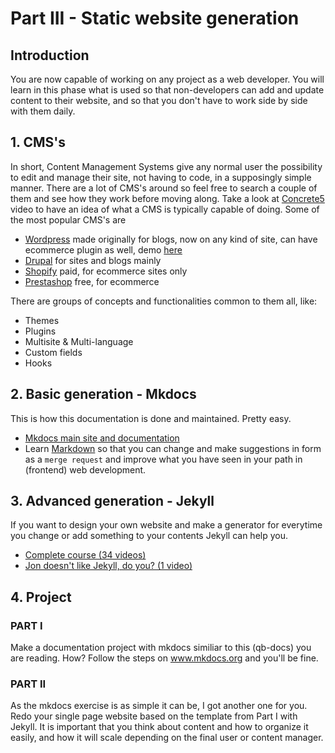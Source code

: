 # Part III - Static website generation

## Introduction

You are now capable of working on any project as a web developer. You will learn in this phase what is used so that non-developers can add and update content to their website, and so that you don't have to work side by side with them daily.

## 1. CMS's

In short, Content Management Systems give any normal user the possibility to edit and manage their site, not having to code, in a supposingly simple manner. There are a lot of CMS's around so feel free to search a couple of them and see how they work before moving along. Take a look at [Concrete5](https://youtu.be/YYUt1MdJ6TM) video to have an idea of what a CMS is typically capable of doing. Some of the most popular CMS's are

- [Wordpress](https://wordpress.org/) made originally for blogs, now on any kind of site, can have ecommerce plugin as well, demo [here](http://www.opensourcecms.com/scripts/details.php?scriptid=88)
- [Drupal](https://www.drupal.org/) for sites and blogs mainly
- [Shopify](https://www.shopify.com/) paid, for ecommerce sites only
- [Prestashop](https://www.prestashop.com) free, for ecommerce

There are groups of concepts and functionalities common to them all, like:

- Themes
- Plugins
- Multisite & Multi-language
- Custom fields
- Hooks

## 2. Basic generation - Mkdocs

This is how this documentation is done and maintained. Pretty easy.

- [Mkdocs main site and documentation](http://www.mkdocs.org/)
- Learn [Markdown](https://github.com/adam-p/markdown-here/wiki/Markdown-Cheatsheet) so that you can change and make suggestions in form as a `merge request` and improve what you have seen in your path in (frontend) web development.

## 3. Advanced generation - Jekyll

If you want to design your own website and make a generator for everytime you change or add something to your contents Jekyll can help you.

- [Complete course (34 videos)](https://www.youtube.com/playlist?list=PLWjCJDeWfDdfVEcLGAfdJn_HXyM4Y7_k-)
- [Jon doesn't like Jekyll, do you? (1 video)](https://youtu.be/u22CLlw4_hg)

## 4. Project

### PART I

Make a documentation project with mkdocs similiar to this (qb-docs) you are reading. How? Follow the steps on www.mkdocs.org and you'll be fine.

### PART II

As the mkdocs exercise is as simple it can be, I got another one for you.
Redo your single page website based on the template from Part I with Jekyll.
It is important that you think about content and how to organize it easily, and how it will scale depending on the final user or content manager.
